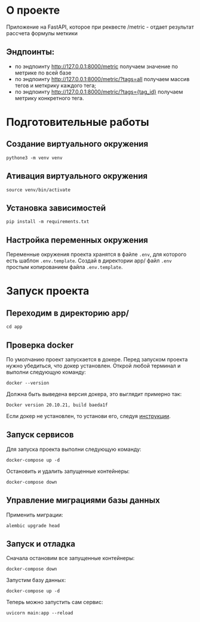 # О проекте


Приложение на FastAPI, которое при реквесте /metric - отдает результат рассчета формулы меткики


## Эндпоинты:
* по эндпоинту http://127.0.0.1:8000/metric получаем значение по метрике по всей базе
* по эндпоинту http://127.0.0.1:8000/metric/?tags=all получаем массив тегов и меткрику каждого тега;
* по эндпоинту http://127.0.0.1:8000/metric/?tags={tag_id} получаем метрику конкретного тега.

# Подготовительные работы
## Создание виртуального окружения
```
pythone3 -m venv venv
```

## Ативация виртуального окружения
```
source venv/bin/activate
```

## Установка зависимостей
```
pip install -m requirements.txt
```

## Настройка переменных окружения
Переменные окружения проекта хранятся в файле `.env`, для которого есть шаблон `.env.template`.
Создай в директории app/ файл `.env` простым копированием файла `.env.template`.


# Запуск проекта
## Переходим в директорию app/
```
cd app
```

## Проверка docker
По умолчанию проект запускается в докере. Перед запуском проекта нужно убедиться, что докер
установлен. Открой любой терминал и выполни следующую команду:
```
docker --version
```
Должна быть выведена версия докера, это выглядит примерно так:
```
Docker version 20.10.21, build baeda1f
```
Если докер не установлен, то установи его, следуя [инструкции](https://docs.docker.com/get-docker/).


## Запуск сервисов
Для запуска проекта выполни следующую команду:
```
docker-compose up -d
```

Остановить и удалить запущенные контейнеры:
```
docker-compose down
```

## Управление миграциями базы данных

Применить миграции:
```
alembic upgrade head
```

## Запуск и отладка

Сначала остановим все запущенные контейнеры:
```
docker-compose down
```
Запустим базу данных:
```
docker-compose up -d
```
Теперь можно запустить сам сервис:
```
uvicorn main:app --reload
```

